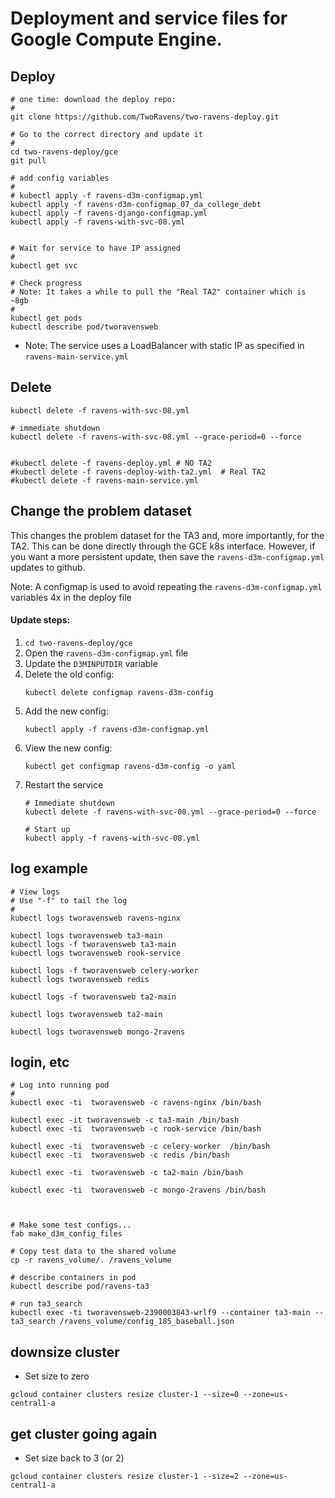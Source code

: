 # Deployment and service files for Google Compute Engine.

## Deploy

```
# one time: download the deploy repo:
#
git clone https://github.com/TwoRavens/two-ravens-deploy.git  

# Go to the correct directory and update it
#
cd two-ravens-deploy/gce
git pull

# add config variables
#
# kubectl apply -f ravens-d3m-configmap.yml
kubectl apply -f ravens-d3m-configmap_07_da_college_debt
kubectl apply -f ravens-django-configmap.yml
kubectl apply -f ravens-with-svc-08.yml


# Wait for service to have IP assigned
#
kubectl get svc

# Check progress
# Note: It takes a while to pull the "Real TA2" container which is ~8gb
#
kubectl get pods
kubectl describe pod/tworavensweb
```

- Note: The service uses a LoadBalancer with static IP as specified in `ravens-main-service.yml`

## Delete

```
kubectl delete -f ravens-with-svc-08.yml

# immediate shutdown
kubectl delete -f ravens-with-svc-08.yml --grace-period=0 --force


#kubectl delete -f ravens-deploy.yml # NO TA2
#kubectl delete -f ravens-deploy-with-ta2.yml  # Real TA2
#kubectl delete -f ravens-main-service.yml
```

## Change the problem dataset

This changes the problem dataset for the TA3 and, more importantly, for the TA2.
This can be done directly through the GCE k8s  interface.  However, if you want a more persistent update, then save the `ravens-d3m-configmap.yml` updates to github.

Note: A configmap is used to avoid repeating the `ravens-d3m-configmap.yml` variables 4x in the deploy file

#### Update steps:

1. `cd two-ravens-deploy/gce`
2. Open the `ravens-d3m-configmap.yml` file
3. Update the `D3MINPUTDIR` variable
4. Delete the old config:
    ```
    kubectl delete configmap ravens-d3m-config
    ```
5. Add the new config:
    ```
    kubectl apply -f ravens-d3m-configmap.yml
    ```
6. View the new config:
    ```
    kubectl get configmap ravens-d3m-config -o yaml
    ```
7.  Restart the service
    ```
    # Immediate shutdown
    kubectl delete -f ravens-with-svc-08.yml --grace-period=0 --force

    # Start up
    kubectl apply -f ravens-with-svc-08.yml
    ```

## log example

```
# View logs
# Use "-f" to tail the log
#
kubectl logs tworavensweb ravens-nginx

kubectl logs tworavensweb ta3-main
kubectl logs -f tworavensweb ta3-main
kubectl logs tworavensweb rook-service

kubectl logs -f tworavensweb celery-worker
kubectl logs tworavensweb redis

kubectl logs -f tworavensweb ta2-main

kubectl logs tworavensweb ta2-main

kubectl logs tworavensweb mongo-2ravens

```

## login, etc

```
# Log into running pod
#
kubectl exec -ti  tworavensweb -c ravens-nginx /bin/bash

kubectl exec -it tworavensweb -c ta3-main /bin/bash
kubectl exec -ti  tworavensweb -c rook-service /bin/bash

kubectl exec -ti  tworavensweb -c celery-worker  /bin/bash
kubectl exec -ti  tworavensweb -c redis /bin/bash

kubectl exec -ti  tworavensweb -c ta2-main /bin/bash

kubectl exec -ti  tworavensweb -c mongo-2ravens /bin/bash



# Make some test configs...
fab make_d3m_config_files

# Copy test data to the shared volume
cp -r ravens_volume/. /ravens_volume

# describe containers in pod
kubectl describe pod/ravens-ta3

# run ta3_search
kubectl exec -ti tworavensweb-2390003843-wrlf9 --container ta3-main -- ta3_search /ravens_volume/config_185_baseball.json

```

## downsize cluster

- Set size to zero

```
gcloud container clusters resize cluster-1 --size=0 --zone=us-central1-a
```

## get cluster going again

- Set size back to 3 (or 2)

```
gcloud container clusters resize cluster-1 --size=2 --zone=us-central1-a
```
